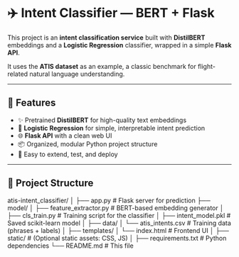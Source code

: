 # ✈️ Intent Classifier — BERT + Flask

This project is an **intent classification service** built with **DistilBERT** embeddings and a **Logistic Regression** classifier, wrapped in a simple **Flask API**.

It uses the **ATIS dataset** as an example, a classic benchmark for flight-related natural language understanding.

---

## 🚀 Features

- ✨ Pretrained **DistilBERT** for high-quality text embeddings
- 🧠 **Logistic Regression** for simple, interpretable intent prediction
- 🌐 **Flask API** with a clean web UI
- 📦 Organized, modular Python project structure
- 🧪 Easy to extend, test, and deploy

---

## 📂 Project Structure
atis-intent_classifier/
│
├── app.py # Flask server for prediction
├── model/
│ ├── feature_extractor.py # BERT-based embedding generator
│ ├── cls_train.py # Training script for the classifier
│ ├── intent_model.pkl # Saved scikit-learn model
│
├── data/
│ └── atis_intents.csv # Training data (phrases + labels)
│
├── templates/
│ └── index.html # Frontend UI
│
├── static/ # (Optional static assets: CSS, JS)
│
├── requirements.txt # Python dependencies
└── README.md # This file
